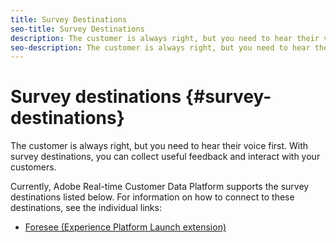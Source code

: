 ```yaml
---
title: Survey Destinations
seo-title: Survey Destinations
description: The customer is always right, but you need to hear their voice first. With survey destinations, you can collect useful feedback and interact with your customers. 
seo-description: The customer is always right, but you need to hear their voice first. With survey destinations, you can collect useful feedback and interact with your customers. 
---
```


# Survey destinations {#survey-destinations}

The customer is always right, but you need to hear their voice first. With survey destinations, you can collect useful feedback and interact with your customers. 

Currently, Adobe Real-time Customer Data Platform supports the survey destinations listed below. For information on how to connect to these destinations, see the individual links:

* [Foresee (Experience Platform Launch extension)](/help/rtcdp/destinations/foresee-extension.md)